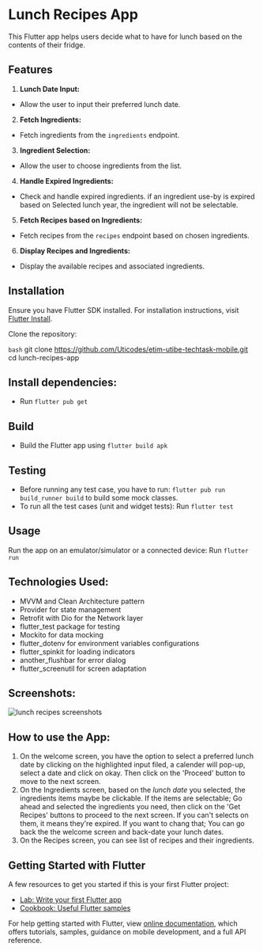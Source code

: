# Lunch Recipes App

This Flutter app helps users decide what to have for lunch based on the contents of their fridge.

## Features

1. **Lunch Date Input:**
 - Allow the user to input their preferred lunch date.

2. **Fetch Ingredients:**
 - Fetch ingredients from the `ingredients` endpoint.

3. **Ingredient Selection:**
 - Allow the user to choose ingredients from the list.

4. **Handle Expired Ingredients:**
 - Check and handle expired ingredients. if an ingredient use-by is expired based on Selected lunch year, the ingredient will not be selectable.

5. **Fetch Recipes based on Ingredients:**
 - Fetch recipes from the `recipes` endpoint based on chosen ingredients.

6. **Display Recipes and Ingredients:**
 - Display the available recipes and associated ingredients.

## Installation

Ensure you have Flutter SDK installed. For installation instructions, visit [Flutter Install](https://flutter.dev/docs/get-started/install).

Clone the repository:

```bash```
git clone https://github.com/Uticodes/etim-utibe-techtask-mobile.git
cd lunch-recipes-app

## Install dependencies:

- Run ```flutter pub get```

## Build

- Build the Flutter app using ```flutter build apk```

## Testing

- Before running any test case, you have to run: ```flutter pub run build_runner build``` to build some mock classes.
- To run all the test cases (unit and widget tests): Run ```flutter test```

## Usage

Run the app on an emulator/simulator or a connected device: Run ```flutter run```

## Technologies Used:
- MVVM and Clean Architecture pattern
- Provider for state management
- Retrofit with Dio for the Network layer
- flutter_test package for testing
- Mockito for data mocking
- flutter_dotenv for environment variables configurations
- flutter_spinkit for loading indicators
- another_flushbar for error dialog
- flutter_screenutil for screen adaptation


## Screenshots:

![lunch recipes screenshots](https://github.com/Uticodes/etim-utibe-techtask-mobile/assets/43546652/da3f952e-6da1-49c4-a4bf-9cb083bbfe7c)


## How to use the App:

1. On the welcome screen, you have the option to select a preferred lunch date by clicking on the highlighted input filed, a calender will pop-up, select a date and click on okay. Then click on the 'Proceed' button to move to the next screen.
2. On the Ingredients screen, based on the *lunch date* you selected, the ingredients items maybe be clickable. If the items are selectable; Go ahead and selected the ingredients you need, then click on the 'Get Recipes' buttons to proceed to the next screen. If you can't selects on them, it means they're expired. If you want to chang that; You can go back the the welcome screen and back-date your lunch dates.
3. On the Recipes screen, you can see list of recipes and their ingredients.

## Getting Started with Flutter

A few resources to get you started if this is your first Flutter project:

- [Lab: Write your first Flutter app](https://flutter.dev/docs/get-started/codelab)
- [Cookbook: Useful Flutter samples](https://flutter.dev/docs/cookbook)

For help getting started with Flutter, view [online documentation](https://flutter.dev/docs), which offers tutorials, samples, guidance on mobile development, and a full API reference.
